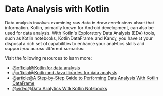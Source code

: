 # Data Analysis with Kotlin

Data analysis involves examining raw data to draw conclusions about that information. Kotlin, primarily known for Android development, can also be used for data analysis. With Kotlin's Exploratory Data Analysis (EDA) tools, such as Kotlin notebooks, Kotlin DataFrame, and Kandy, you have at your disposal a rich set of capabilities to enhance your analytics skills and support you across different scenarios:

Visit the following resources to learn more:

- [@official@Kotlin for data analysis](https://kotlinlang.org/docs/data-analysis-overview.html)
- [@official@Kotlin and Java libraries for data analysis](https://kotlinlang.org/docs/data-analysis-libraries.html)
- [@article@A Step-by-Step Guide to Performing Data Analysis With Kotlin DataFrame](https://blog.jetbrains.com/kotlin/2024/04/a-step-by-step-guide-to-performing-data-analysis-with-kotlin-dataframe/)
- [@video@Data Analytics With Kotlin Notebooks](https://www.youtube.com/watch?v=_RYV7ZvMKpE)